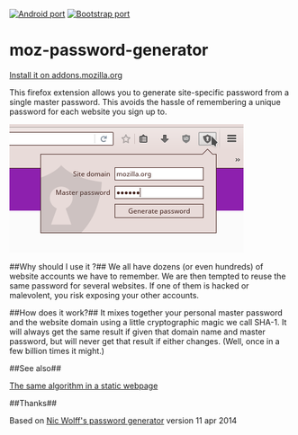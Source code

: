 [![Android port](https://img.shields.io/badge/Ported_on-Android-brightgreen.svg)](https://github.com/xvello/qml-password-generator)
[![Bootstrap port](https://img.shields.io/badge/Ported_on-Bootstrap-brightgreen.svg)](https://github.com/xvello/html-password-generator)

moz-password-generator
==================

[Install it on addons.mozilla.org](https://addons.mozilla.org/fr/firefox/addon/domain-password-generator/)

This firefox extension allows you to generate site-specific password from a single master password. This avoids the hassle of remembering a unique password for each website you sign up to.

![Screenshot](https://raw.githubusercontent.com/xvello/moz-password-generator/master/screenshot.png)

##Why should I use it ?##
We all have dozens (or even hundreds) of website accounts we have to remember. We are then tempted to reuse the same password for several websites. If one of them is hacked or malevolent, you risk exposing your other accounts.

##How does it work?##
It mixes  together your personal master password and the website domain using a little cryptographic magic we call SHA-1. It will always get the same result if given that domain name and master password, but will never get that result if either changes. (Well, once in a few billion times it might.)

##See also##

[The same algorithm in a static webpage](https://github.com/xvello/password-generator)

##Thanks##

Based on [Nic Wolff's password generator](http://angel.net/~nic/passwd.current.html) version 11 apr 2014
